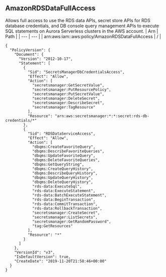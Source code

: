 
## AmazonRDSDataFullAccess
Allows full access to use the RDS data APIs, secret store APIs for RDS database credentials, and DB console query management APIs to execute SQL statements on Aurora Serverless clusters in the AWS account.
| Arn | Path |
| --- | --- |
| arn:aws:iam::aws:policy/AmazonRDSDataFullAccess | / |
```
{
  "PolicyVersion": {
    "Document": {
      "Version": "2012-10-17",
      "Statement": [
        {
          "Sid": "SecretsManagerDbCredentialsAccess",
          "Effect": "Allow",
          "Action": [
            "secretsmanager:GetSecretValue",
            "secretsmanager:PutResourcePolicy",
            "secretsmanager:PutSecretValue",
            "secretsmanager:DeleteSecret",
            "secretsmanager:DescribeSecret",
            "secretsmanager:TagResource"
          ],
          "Resource": "arn:aws:secretsmanager:*:*:secret:rds-db-credentials/*"
        },
        {
          "Sid": "RDSDataServiceAccess",
          "Effect": "Allow",
          "Action": [
            "dbqms:CreateFavoriteQuery",
            "dbqms:DescribeFavoriteQueries",
            "dbqms:UpdateFavoriteQuery",
            "dbqms:DeleteFavoriteQueries",
            "dbqms:GetQueryString",
            "dbqms:CreateQueryHistory",
            "dbqms:DescribeQueryHistory",
            "dbqms:UpdateQueryHistory",
            "dbqms:DeleteQueryHistory",
            "rds-data:ExecuteSql",
            "rds-data:ExecuteStatement",
            "rds-data:BatchExecuteStatement",
            "rds-data:BeginTransaction",
            "rds-data:CommitTransaction",
            "rds-data:RollbackTransaction",
            "secretsmanager:CreateSecret",
            "secretsmanager:ListSecrets",
            "secretsmanager:GetRandomPassword",
            "tag:GetResources"
          ],
          "Resource": "*"
        }
      ]
    },
    "VersionId": "v3",
    "IsDefaultVersion": true,
    "CreateDate": "2019-11-20T21:58:46+00:00"
  }
}
```
